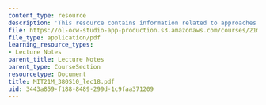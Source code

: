 ```yaml
---
content_type: resource
description: 'This resource contains information related to approaches: genetic algorithms. '
file: https://ol-ocw-studio-app-production.s3.amazonaws.com/courses/21m-380-music-and-technology-algorithmic-and-generative-music-spring-2010/3443a859f1888489299d1c9faa371209_MIT21M_380S10_lec18.pdf
file_type: application/pdf
learning_resource_types:
- Lecture Notes
parent_title: Lecture Notes
parent_type: CourseSection
resourcetype: Document
title: MIT21M_380S10_lec18.pdf
uid: 3443a859-f188-8489-299d-1c9faa371209
---
```


